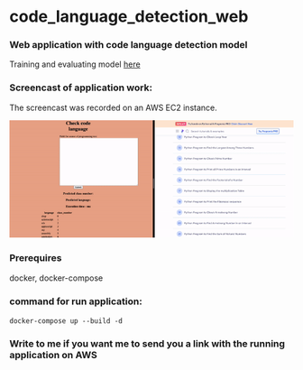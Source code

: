 # code_language_detection_web

### Web application with code language detection model

Training and evaluating model [here](https://github.com/dmdgik/code_language_detection)

### Screencast of application work:

The screencast was recorded on an AWS EC2 instance.

![Screencast](screencast_app.gif)

### Prerequires

docker, docker-compose

### command for run application:

```console
docker-compose up --build -d
```

### Write to me if you want me to send you a link with the running application on AWS
